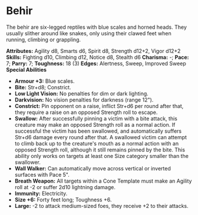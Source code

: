 # Behir

The behir are six-legged reptiles with blue scales and horned heads.
They usually slither around like snakes, only using their clawed feet
when running, climbing or grappling.

**Attributes:** Agility d8, Smarts d6, Spirit d8, Strength d12+2, Vigor
d12+2
**Skills:** Fighting d10, Climbing d12, Notice d8, Stealth d6
**Charisma:** -; **Pace:** 7; **Parry:** 7; **Toughness:** 18 (3)
**Edges:** Alertness, Sweep, Improved Sweep
**Special Abilities**

- **Armour +3:** Blue scales.
- **Bite:** Str+d8; Constrict.
- **Low Light Vision:** No penalties for dim or dark lighting.
- **Darkvision:** No vision penalties for darkness (range 12").
- **Constrict:** Pin opponent on a raise, inflict Str+d6 per round after
that, they require a raise on an opposed Strength roll to escape.
- **Swallow:** After successfully pinning a victim with a bite attack,
this creature may make an opposed Strength roll as a normal action. If
successful the victim has been swallowed, and automatically suffers
Str+d6 damage every round after that. A swallowed victim can attempt to
climb back up to the creature's mouth as a normal action with an
opposed Strength roll, although it still remains pinned by the bite.
This ability only works on targets at least one Size category smaller
than the swallower.
- **Wall Walker:** Can automatically move across vertical or inverted
surfaces with Pace 5".
- **Breath Weapon:** All targets within a Cone Template must make an
Agility roll at -2 or suffer 2d10 lightning damage.
- **Immunity:** Electricity.
- **Size +6:** Forty feet long; Toughness +6.
- **Large:** -2 to attack medium-sized foes, they receive +2 to their
attacks.

